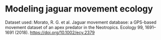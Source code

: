 # Modeling jaguar movement ecology

Dataset used:
Morato, R. G. et al. Jaguar movement database: a GPS-based movement dataset of an apex predator in the Neotropics. Ecology 99, 1691–1691 (2018). <https://doi.org/10.1002/ecy.2379>
